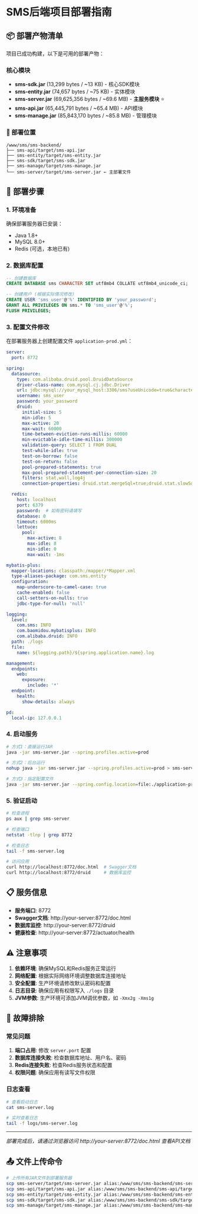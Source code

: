 # SMS后端项目部署指南

## 📦 部署产物清单

项目已成功构建，以下是可用的部署产物：

### 核心模块
- **sms-sdk.jar** (13,299 bytes / ~13 KB) - 核心SDK模块
- **sms-entity.jar** (74,657 bytes / ~75 KB) - 实体模块
- **sms-server.jar** (69,625,356 bytes / ~69.6 MB) - **主服务模块** ⭐
- **sms-api.jar** (65,445,791 bytes / ~65.4 MB) - API模块
- **sms-manage.jar** (85,843,170 bytes / ~85.8 MB) - 管理模块

### 📍 部署位置
```
/www/sms/sms-backend/
├── sms-api/target/sms-api.jar
├── sms-entity/target/sms-entity.jar
├── sms-sdk/target/sms-sdk.jar
├── sms-manage/target/sms-manage.jar
└── sms-server/target/sms-server.jar ← 主部署文件
```

## 🚀 部署步骤

### 1. 环境准备
确保部署服务器已安装：
- Java 1.8+
- MySQL 8.0+
- Redis (可选，本地已有)

### 2. 数据库配置
```sql
-- 创建数据库
CREATE DATABASE sms CHARACTER SET utf8mb4 COLLATE utf8mb4_unicode_ci;

-- 创建用户 (根据实际情况修改)
CREATE USER 'sms_user'@'%' IDENTIFIED BY 'your_password';
GRANT ALL PRIVILEGES ON sms.* TO 'sms_user'@'%';
FLUSH PRIVILEGES;
```

### 3. 配置文件修改
在部署服务器上创建配置文件 `application-prod.yml`：

```yaml
server:
  port: 8772

spring:
  datasource:
    type: com.alibaba.druid.pool.DruidDataSource
    driver-class-name: com.mysql.cj.jdbc.Driver
    url: jdbc:mysql://your_mysql_host:3306/sms?useUnicode=true&characterEncoding=UTF-8&serverTimezone=Asia/Shanghai&useSSL=false
    username: sms_user
    password: your_password
    druid:
      initial-size: 5
      min-idle: 5
      max-active: 20
      max-wait: 60000
      time-between-eviction-runs-millis: 60000
      min-evictable-idle-time-millis: 300000
      validation-query: SELECT 1 FROM DUAL
      test-while-idle: true
      test-on-borrow: false
      test-on-return: false
      pool-prepared-statements: true
      max-pool-prepared-statement-per-connection-size: 20
      filters: stat,wall,log4j
      connection-properties: druid.stat.mergeSql=true;druid.stat.slowSqlMillis=5000

  redis:
    host: localhost
    port: 6379
    password:  # 如有密码请填写
    database: 0
    timeout: 6000ms
    lettuce:
      pool:
        max-active: 8
        max-idle: 8
        min-idle: 0
        max-wait: -1ms

mybatis-plus:
  mapper-locations: classpath:/mapper/*Mapper.xml
  type-aliases-package: com.sms.entity
  configuration:
    map-underscore-to-camel-case: true
    cache-enabled: false
    call-setters-on-nulls: true
    jdbc-type-for-null: 'null'

logging:
  level:
    com.sms: INFO
    com.baomidou.mybatisplus: INFO
    com.alibaba.druid: INFO
  path: ./logs
  file:
    name: ${logging.path}/${spring.application.name}.log

management:
  endpoints:
    web:
      exposure:
        include: '*'
  endpoint:
    health:
      show-details: always

pd:
  local-ip: 127.0.0.1
```

### 4. 启动服务
```bash
# 方式1：直接运行JAR
java -jar sms-server.jar --spring.profiles.active=prod

# 方式2：后台运行
nohup java -jar sms-server.jar --spring.profiles.active=prod > sms-server.log 2>&1 &

# 方式3：指定配置文件
java -jar sms-server.jar --spring.config.location=file:./application-prod.yml
```

### 5. 验证启动
```bash
# 检查进程
ps aux | grep sms-server

# 检查端口
netstat -tlnp | grep 8772

# 检查日志
tail -f sms-server.log

# 访问应用
curl http://localhost:8772/doc.html  # Swagger文档
curl http://localhost:8772/druid     # 数据库监控
```

## 📋 服务信息

- **服务端口**: 8772
- **Swagger文档**: http://your-server:8772/doc.html
- **数据库监控**: http://your-server:8772/druid
- **健康检查**: http://your-server:8772/actuator/health

## ⚠️ 注意事项

1. **依赖环境**: 确保MySQL和Redis服务正常运行
2. **网络配置**: 根据实际网络环境调整数据库连接地址
3. **安全配置**: 生产环境请修改默认密码和配置
4. **日志目录**: 确保应用有权限写入 `./logs` 目录
5. **JVM参数**: 生产环境可添加JVM调优参数，如 `-Xmx2g -Xms1g`

## 🔧 故障排除

### 常见问题
1. **端口占用**: 修改 `server.port` 配置
2. **数据库连接失败**: 检查数据库地址、用户名、密码
3. **Redis连接失败**: 检查Redis服务状态和配置
4. **权限问题**: 确保应用有读写文件权限

### 日志查看
```bash
# 查看启动日志
cat sms-server.log

# 实时查看日志
tail -f logs/sms-server.log
```

---

*部署完成后，请通过浏览器访问 http://your-server:8772/doc.html 查看API文档*

## 📤 文件上传命令

```bash
# 上传所有JAR文件到部署服务器
scp sms-server/target/sms-server.jar alias:/www/sms/sms-backend/sms-server/target/
scp sms-api/target/sms-api.jar alias:/www/sms/sms-backend/sms-api/target/
scp sms-entity/target/sms-entity.jar alias:/www/sms/sms-backend/sms-entity/target/
scp sms-sdk/target/sms-sdk.jar alias:/www/sms/sms-backend/sms-sdk/target/
scp sms-manage/target/sms-manage.jar alias:/www/sms/sms-backend/sms-manage/target/
```